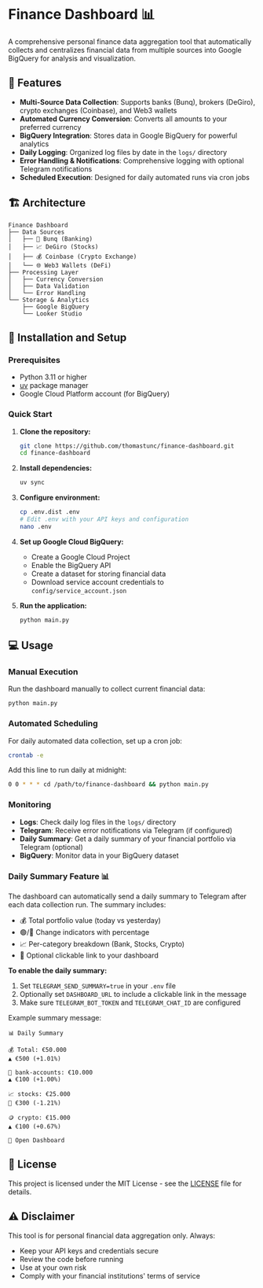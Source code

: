 # Finance Dashboard 📊

A comprehensive personal finance data aggregation tool that automatically collects and centralizes financial data from multiple sources into Google BigQuery for analysis and visualization.

## 🌟 Features

- **Multi-Source Data Collection**: Supports banks (Bunq), brokers (DeGiro), crypto exchanges (Coinbase), and Web3 wallets
- **Automated Currency Conversion**: Converts all amounts to your preferred currency
- **BigQuery Integration**: Stores data in Google BigQuery for powerful analytics
- **Daily Logging**: Organized log files by date in the `logs/` directory
- **Error Handling & Notifications**: Comprehensive logging with optional Telegram notifications
- **Scheduled Execution**: Designed for daily automated runs via cron jobs

## 🏗️ Architecture

```
Finance Dashboard
├── Data Sources
│   ├── 🏦 Bunq (Banking)
│   ├── 📈 DeGiro (Stocks)
│   ├── 💰 Coinbase (Crypto Exchange)
│   └── 🌐 Web3 Wallets (DeFi)
├── Processing Layer
│   ├── Currency Conversion
│   ├── Data Validation
│   └── Error Handling
└── Storage & Analytics
    ├── Google BigQuery
    └── Looker Studio
```

## 🚀 Installation and Setup

### Prerequisites

- Python 3.11 or higher
- [uv](https://docs.astral.sh/uv/) package manager
- Google Cloud Platform account (for BigQuery)

### Quick Start

1. **Clone the repository:**

   ```bash
   git clone https://github.com/thomastunc/finance-dashboard.git
   cd finance-dashboard
   ```

2. **Install dependencies:**

   ```bash
   uv sync
   ```

3. **Configure environment:**

   ```bash
   cp .env.dist .env
   # Edit .env with your API keys and configuration
   nano .env
   ```

4. **Set up Google Cloud BigQuery:**

   - Create a Google Cloud Project
   - Enable the BigQuery API
   - Create a dataset for storing financial data
   - Download service account credentials to `config/service_account.json`

5. **Run the application:**

   ```bash
   python main.py
   ```

## 💻 Usage

### Manual Execution

Run the dashboard manually to collect current financial data:

```bash
python main.py
```

### Automated Scheduling

For daily automated data collection, set up a cron job:

```bash
crontab -e
```

Add this line to run daily at midnight:

```bash
0 0 * * * cd /path/to/finance-dashboard && python main.py
```

### Monitoring

- **Logs**: Check daily log files in the `logs/` directory
- **Telegram**: Receive error notifications via Telegram (if configured)
- **Daily Summary**: Get a daily summary of your financial portfolio via Telegram (optional)
- **BigQuery**: Monitor data in your BigQuery dataset

### Daily Summary Feature 📊

The dashboard can automatically send a daily summary to Telegram after each data collection run. The summary includes:

- 💰 Total portfolio value (today vs yesterday)
- 🟢/🔴 Change indicators with percentage
- 📈 Per-category breakdown (Bank, Stocks, Crypto)
- 🔗 Optional clickable link to your dashboard

**To enable the daily summary:**

1. Set `TELEGRAM_SEND_SUMMARY=true` in your `.env` file
2. Optionally set `DASHBOARD_URL` to include a clickable link in the message
3. Make sure `TELEGRAM_BOT_TOKEN` and `TELEGRAM_CHAT_ID` are configured

Example summary message:
```
📊 Daily Summary

💰 Total: €50.000
▲ €500 (+1.01%)

🏦 bank-accounts: €10.000
▲ €100 (+1.00%)

📈 stocks: €25.000
🔻 €300 (-1.21%)

🪙 crypto: €15.000
▲ €100 (+0.67%)

🔗 Open Dashboard
```

## 📄 License

This project is licensed under the MIT License - see the [LICENSE](LICENSE) file for details.

## ⚠️ Disclaimer

This tool is for personal financial data aggregation only. Always:

- Keep your API keys and credentials secure
- Review the code before running
- Use at your own risk
- Comply with your financial institutions' terms of service

